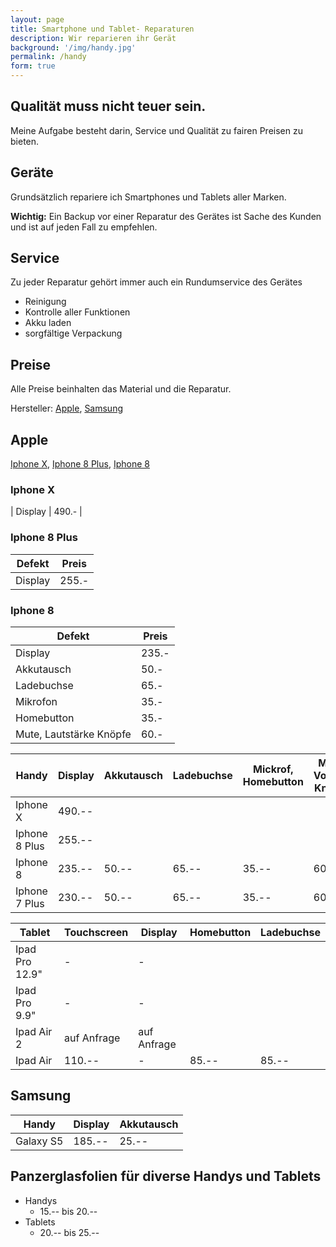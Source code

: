 ```yaml
---
layout: page
title: Smartphone und Tablet- Reparaturen
description: Wir reparieren ihr Gerät
background: '/img/handy.jpg'
permalink: /handy
form: true
---
```


## Qualität muss nicht teuer sein.

Meine Aufgabe besteht darin, Service und Qualität zu fairen Preisen zu bieten.

## Geräte

Grundsätzlich repariere ich Smartphones und Tablets aller Marken.

**Wichtig:**
Ein Backup vor einer Reparatur des Gerätes ist Sache des Kunden und ist auf jeden Fall zu empfehlen.

## Service

Zu jeder Reparatur gehört immer auch ein Rundumservice des Gerätes
* Reinigung
* Kontrolle aller Funktionen
* Akku laden
* sorgfältige Verpackung

## Preise

Alle Preise beinhalten das Material und die Reparatur.

Hersteller: [Apple](#apple), [Samsung](#samsung)

## Apple
[Iphone X](#iphone-x), [Iphone 8 Plus](#iphone-8-plus), [Iphone 8](#iphone-8)

### Iphone X

| Display | 490.- |

### Iphone 8 Plus
Defekt | Preis
---|---
Display | 255.-

### Iphone 8
Defekt | Preis
---|---
Display | 235.-
Akkutausch | 50.-
Ladebuchse | 65.-
Mikrofon | 35.-
Homebutton | 35.-
Mute, Lautstärke Knöpfe | 60.-

Handy | Display | Akkutausch| Ladebuchse | Mickrof, Homebutton | Mute, Volume Knöpfe
---|---|---|---|---|---
Iphone X |490.--||||
Iphone 8 Plus |255.--||||
Iphone 8 |235.--|50.--|65.--|35.--| 60.--
Iphone 7 Plus | 230.--|50.--|65.--|35.--|60.--

Tablet |Touchscreen|Display|Homebutton|Ladebuchse
---|---|---|---|---
Ipad Pro 12.9" | - | -| |
Ipad Pro 9.9" | - | - | |
Ipad Air 2 | auf Anfrage | auf Anfrage ||
Ipad Air | 110.-- | - | 85.-- | 85.--

## Samsung

Handy |Display|Akkutausch
---|---|---
Galaxy S5|185.--|25.--

## Panzerglasfolien für diverse Handys und Tablets

* Handys
  * 15.-- bis 20.--
* Tablets
  * 20.-- bis 25.--

